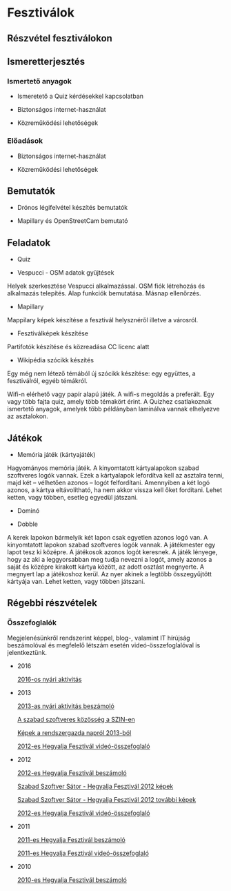 # Fesztiválok

## Részvétel fesztiválokon


## Ismeretterjesztés


### Ismertető anyagok

* Ismeretető a Quiz kérdésekkel kapcsolatban

* Biztonságos internet-használat

* Közreműködési lehetőségek

### Előadások

* Biztonságos internet-használat

* Közreműködési lehetőségek

## Bemutatók

* Drónos légifelvétel készítés bemutatók

* Mapillary és OpenStreetCam bemutató

## Feladatok

* Quiz

* Vespucci - OSM adatok gyűjtések

Helyek szerkesztése Vespucci alkalmazással. OSM fiók létrehozás és alkalmazás telepítés. Alap funkciók bemutatása. Másnap ellenőrzés.

* Mapillary

Mappilary képek készítése a fesztivál helysznéről illetve a városról.

* Fesztiválképek készítése

Partifotók készítése és közreadása CC licenc alatt

* Wikipédia szócikk készítés

Egy még nem létező témából új szócikk készítése: egy együttes, a fesztiválról, egyéb témákról.

Wifi-n elérhető vagy papír alapú játék. A wifi-s megoldás a preferált. Egy vagy több fajta quiz, amely több témakört érint. A Quizhez csatlakoznak ismertető anyagok, amelyek több példányban laminálva vannak elhelyezve az asztalokon.

## Játékok

* Memória játék (kártyajáték)

Hagyományos memória játék. A kinyomtatott kártyalapokon szabad szoftveres logók vannak. Ezek a kártyalapok lefordítva kell az asztalra tenni, majd két – vélhetően azonos – logót felfordítani.
Amennyiben a két logó azonos, a kártya eltávolítható, ha nem akkor vissza kell őket fordítani.
Lehet ketten, vagy többen, esetleg egyedül játszani.

* Dominó

* Dobble

A kerek lapokon bármelyik két lapon csak egyetlen azonos logó van. A kinyomtatott lapokon szabad szoftveres logók vannak. A játékmester egy lapot tesz ki középre. A játékosok azonos logót keresnek. A játék lényege, hogy az aki a leggyorsabban meg tudja nevezni a logót, amely azonos a saját és középre kirakott kártya között, az adott osztást megnyerte. A megnyert lap a játékoshoz kerül. Az nyer akinek a legtöbb összegyűjtött kártyája van.
Lehet ketten, vagy többen játszani.

## Régebbi részvételek

### Összefoglalók

Megjelenésünkről rendszerint képpel, blog-, valamint IT hírújság beszámolóval és megfelelő létszám esetén videó-összefoglalóval is jelentkeztünk.

* 2016

    [2016-os nyári aktivitás](https://itcafe.hu/hir/mozilla_firefox_2016_nyar.html)

* 2013

    [2013-as nyári aktivitás beszámoló](https://itcafe.hu/cikk/mozilla_firefox_os_2013_ertekelo/majus-augusztus.html)

    [A szabad szoftveres közösség a SZIN-en](https://itcafe.hu/hir/mozilla_szin_szeged.html)

    [Képek a rendszergazda napról 2013-ból](https://www.facebook.com/MozillaHU/photos/a.10152224398251479/10152224405946479/?type=1&theater)

    [2012-es Hegyalja Fesztivál videó-összefoglaló](https://itcafe.hu/hir/mozilla_szabad_szoftver_hegyalja_fesztival_video.html)

* 2012

    [2012-es Hegyalja Fesztivál beszámoló](http://hup.hu/cikkek/20130130/videobeszamolo_a_hegyalja_fesztival_2012-rol)

    [Szabad Szoftver Sátor - Hegyalja Fesztivál 2012 képek](https://www.facebook.com/media/set/?set=a.10150937090336479.408725.372155461478)

    [Szabad Szoftver Sátor - Hegyalja Fesztivál 2012 további képek](https://www.facebook.com/media/set/?set=a.10150939026516479.408944.372155461478)

    [2012-es Hegyalja Fesztivál videó-összefoglaló](https://www.youtube.com/watch?v=ZgdCVJHXDFw)

* 2011

    [2011-es Hegyalja Fesztivál beszámoló](http://firefox.hu/2011/08/14/hegyalja-fesztival-2011-es-a-szabad-szoftverek/)

    [2011-es Hegyalja Fesztivál videó-összefoglaló](http://www.youtube.com/watch?v=bHCkvaNGwMo)

* 2010

    [2010-es Hegyalja Fesztivál beszámoló](http://hup.hu/node/90487)
